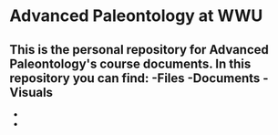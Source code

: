 # Advanced Paleontology at WWU
This is the personal repository for Advanced Paleontology's course documents. In this repository you can find:
-Files
-Documents
-Visuals
-
-
-
